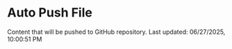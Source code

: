 # Auto Push File

Content that will be pushed to GitHub repository.
Last updated: 06/27/2025, 10:00:51 PM